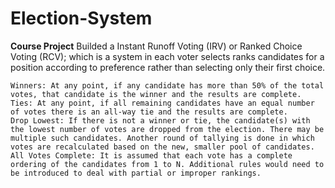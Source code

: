 # Election-System
**Course Project**
Builded a Instant Runoff Voting (IRV) or Ranked Choice Voting (RCV); which is a system in each voter selects ranks candidates for a position according to preference rather than selecting only their first choice. 

    Winners: At any point, if any candidate has more than 50% of the total votes, that candidate is the winner and the results are complete.
    Ties: At any point, if all remaining candidates have an equal number of votes there is an all-way tie and the results are complete.
    Drop Lowest: If there is not a winner or tie, the candidate(s) with the lowest number of votes are dropped from the election. There may be multiple such candidates. Another round of tallying is done in which votes are recalculated based on the new, smaller pool of candidates.
    All Votes Complete: It is assumed that each vote has a complete ordering of the candidates from 1 to N. Additional rules would need to be introduced to deal with partial or improper rankings.

